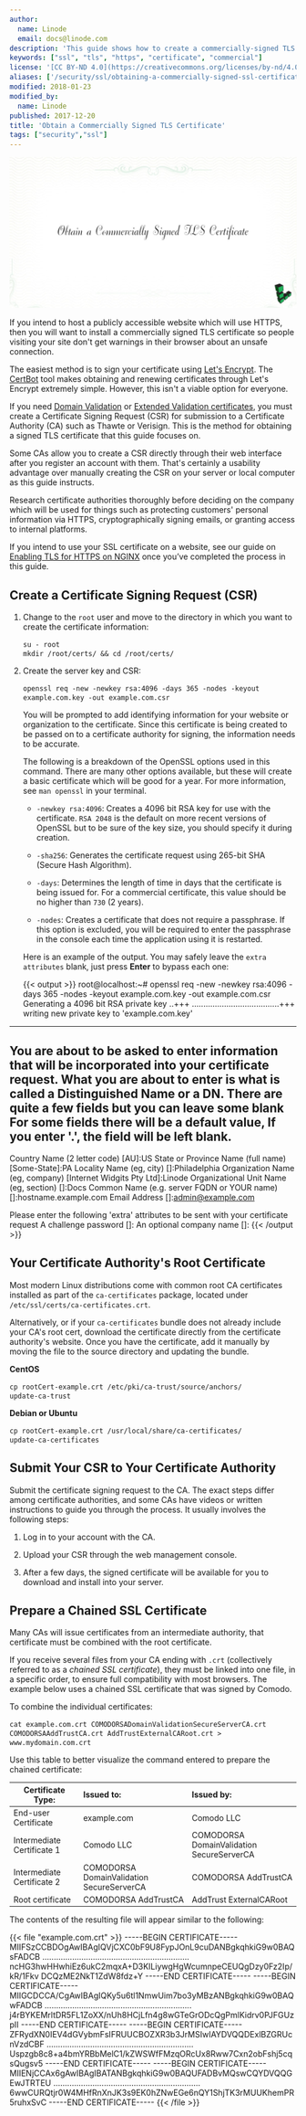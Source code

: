 ```yaml
---
author:
  name: Linode
  email: docs@linode.com
description: 'This guide shows how to create a commercially-signed TLS certificate with OpenSSL.'
keywords: ["ssl", "tls", "https", "certificate", "commercial"]
license: '[CC BY-ND 4.0](https://creativecommons.org/licenses/by-nd/4.0)'
aliases: ['/security/ssl/obtaining-a-commercially-signed-ssl-certificate/','/security/ssl/obtaining-a-commercial-ssl-certificate/','/security/ssl/obtain-a-commercially-signed-ssl-certificate-on-debian-and-ubuntu/','/security/ssl/obtain-a-commercially-signed-ssl-certificate-on-centos-and-fedora/']
modified: 2018-01-23
modified_by:
  name: Linode
published: 2017-12-20
title: 'Obtain a Commercially Signed TLS Certificate'
tags: ["security","ssl"]
---
```


![Obtain a Commercially Signed TLS Certificate](Obtain-a-Commercially-Signed-TLS-Certificate-smg.jpg)

If you intend to host a publicly accessible website which will use HTTPS, then you will want to install a commercially signed TLS certificate so people visiting your site don't get warnings in their browser about an unsafe connection.

The easiest method is to sign your certificate using [Let's Encrypt](https://letsencrypt.org/). The [CertBot](/docs/quick-answers/websites/secure-http-traffic-certbot/) tool makes obtaining and renewing certificates through Let's Encrypt extremely simple. However, this isn't a viable option for everyone.

If you need [Domain Validation](https://en.wikipedia.org/wiki/Domain-validated_certificate) or [Extended Validation certificates](https://en.wikipedia.org/wiki/Extended_Validation_Certificate), you must create a Certificate Signing Request (CSR) for submission to a Certificate Authority (CA) such as Thawte or Verisign. This is the method for obtaining a signed TLS certificate that this guide focuses on.

Some CAs allow you to create a CSR directly through their web interface after you register an account with them. That's certainly a usability advantage over manually creating the CSR on your server or local computer as this guide instructs.

Research certificate authorities thoroughly before deciding on the company which will be used for things such as protecting customers' personal information via HTTPS, cryptographically signing emails, or granting access to internal platforms.

If you intend to use your SSL certificate on a website, see our guide on [Enabling TLS for HTTPS on NGINX](/docs/web-servers/nginx/enable-tls-on-nginx-for-https-connections) once you’ve completed the process in this guide.

## Create a Certificate Signing Request (CSR)

1.  Change to the `root` user and move to the directory in which you want to create the certificate information:

        su - root
        mkdir /root/certs/ && cd /root/certs/

2.  Create the server key and CSR:

        openssl req -new -newkey rsa:4096 -days 365 -nodes -keyout example.com.key -out example.com.csr

    You will be prompted to add identifying information for your website or organization to the certificate. Since this certificate is being created to be passed on to a certificate authority for signing, the information needs to be accurate.

    The following is a breakdown of the OpenSSL options used in this command. There are many other options available, but these will create a basic certificate which will be good for a year. For more information, see `man openssl` in your terminal.

    * `-newkey rsa:4096`: Creates a 4096 bit RSA key for use with the certificate. `RSA 2048` is the default on more recent versions of OpenSSL but to be sure of the key size, you should specify it during creation.

    * `-sha256`: Generates the certificate request using 265-bit SHA (Secure Hash Algorithm).

    * `-days`: Determines the length of time in days that the certificate is being issued for. For a commercial certificate, this value should be no higher than `730` (2 years).

    * `-nodes`: Creates a certificate that does not require a passphrase. If this option is excluded, you will be required to enter the passphrase in the console each time the application using it is restarted.

    Here is an example of the output. You may safely leave the `extra attributes` blank, just press **Enter** to bypass each one:

    {{< output >}}
root@localhost:~# openssl req -new -newkey rsa:4096 -days 365 -nodes -keyout example.com.key -out example.com.csr
Generating a 4096 bit RSA private key
..+++
......................................+++
writing new private key to 'example.com.key'
-----
You are about to be asked to enter information that will be incorporated
into your certificate request.
What you are about to enter is what is called a Distinguished Name or a DN.
There are quite a few fields but you can leave some blank
For some fields there will be a default value,
If you enter '.', the field will be left blank.
-----
Country Name (2 letter code) [AU]:US
State or Province Name (full name) [Some-State]:PA
Locality Name (eg, city) []:Philadelphia
Organization Name (eg, company) [Internet Widgits Pty Ltd]:Linode
Organizational Unit Name (eg, section) []:Docs
Common Name (e.g. server FQDN or YOUR name) []:hostname.example.com
Email Address []:admin@example.com

Please enter the following 'extra' attributes
to be sent with your certificate request
A challenge password []:
An optional company name []:
{{< /output >}}

## Your Certificate Authority's Root Certificate

Most modern Linux distributions come with common root CA certificates installed as part of the `ca-certificates` package, located under `/etc/ssl/certs/ca-certificates.crt`.

Alternatively, or if your `ca-certificates` bundle does not already include your CA's root cert, download the certificate directly from the certificate authority's website. Once you have the certificate, add it manually by moving the file to the source directory and updating the bundle.

**CentOS**

    cp rootCert-example.crt /etc/pki/ca-trust/source/anchors/
    update-ca-trust

**Debian or Ubuntu**

    cp rootCert-example.crt /usr/local/share/ca-certificates/
    update-ca-certificates

## Submit Your CSR to Your Certificate Authority

Submit the certificate signing request to the CA. The exact steps differ among certificate authorities, and some CAs have videos or written instructions to guide you through the process. It usually involves the following steps:

1.  Log in to your account with the CA.

2.  Upload your CSR through the web management console.

3.  After a few days, the signed certificate will be available for you to download and install into your server.

## Prepare a Chained SSL Certificate

Many CAs will issue certificates from an intermediate authority, that certificate must be combined with the root certificate.

If you receive several files from your CA ending with `.crt` (collectively referred to as a *chained SSL certificate*), they must be linked into one file, in a specific order, to ensure full compatibility with most browsers. The example below uses a chained SSL certificate that was signed by Comodo.

To combine the individual certificates:

    cat example.com.crt COMODORSADomainValidationSecureServerCA.crt  COMODORSAAddTrustCA.crt AddTrustExternalCARoot.crt > www.mydomain.com.crt

Use this table to better visualize the command entered to prepare the chained certificate:

| **Certificate Type:**      | **Issued to:**                          | **Issued by:**                             |
|----------------------------|:----------------------------------------|:------------------------------------------ |
| End-user Certificate       | example.com                             | Comodo LLC                                 |
| Intermediate Certificate 1 | Comodo LLC                              | COMODORSA DomainValidation SecureServerCA  |
| Intermediate Certificate 2 | COMODORSA DomainValidation SecureServerCA | COMODORSA AddTrustCA                     |
| Root certificate           | COMODORSA AddTrustCA                     | AddTrust ExternalCARoot                   |

The contents of the resulting file will appear similar to the following:

{{< file "example.com.crt" >}}
-----BEGIN CERTIFICATE-----
MIIFSzCCBDOgAwIBAgIQVjCXC0bF9U8FypJOnL9cuDANBgkqhkiG9w0BAQsFADCB
................................................................
ncHG3hwHHwhiEz6ukC2mqxA+D3KILiywgHgWcumnpeCEUQgDzy0Fz2Ip/kR/1Fkv
DCQzME2NkT1ZdW8fdz+Y
-----END CERTIFICATE-----
-----BEGIN CERTIFICATE-----
MIIGCDCCA/CgAwIBAgIQKy5u6tl1NmwUim7bo3yMBzANBgkqhkiG9w0BAQwFADCB
................................................................
j4rBYKEMrltDR5FL1ZoXX/nUh8HCjLfn4g8wGTeGrODcQgPmlKidrv0PJFGUzpII
-----END CERTIFICATE-----
-----BEGIN CERTIFICATE-----
ZFRydXN0IEV4dGVybmFsIFRUUCBOZXR3b3JrMSIwIAYDVQQDExlBZGRUcnVzdCBF
................................................................
Uspzgb8c8+a4bmYRBbMelC1/kZWSWfFMzqORcUx8Rww7Cxn2obFshj5cqsQugsv5
-----END CERTIFICATE-----
-----BEGIN CERTIFICATE-----
MIIENjCCAx6gAwIBAgIBATANBgkqhkiG9w0BAQUFADBvMQswCQYDVQQGEwJTRTEU
................................................................
6wwCURQtjr0W4MHfRnXnJK3s9EK0hZNwEGe6nQY1ShjTK3rMUUKhemPR5ruhxSvC
-----END CERTIFICATE-----
{{< /file >}}
